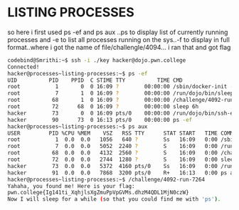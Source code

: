# LISTING PROCESSES
so here i first used ps -ef and ps aux ..ps to display list of currently running processes and -e to list all processes running on the sys..-f to display in full format..where i got the name of file/challengle/4094... i ran
that and got flag
```  bash
codebind@Smrithi:~$ ssh -i ./key hacker@dojo.pwn.college
Connected!
hacker@processes~listing-processes:~$ ps -ef
UID          PID    PPID  C STIME TTY          TIME CMD
root           1       0  0 16:09 ?        00:00:00 /sbin/docker-init -- /nix/var/nix/profiles/default/bin/dojo-init /ru
root           7       1  0 16:09 ?        00:00:00 /run/dojo/bin/sleep 6h
root          68       1  0 16:09 ?        00:00:00 /challenge/4092-run-7264
root          72      68  0 16:09 ?        00:00:00 sleep 6h
hacker        73       0  0 16:09 pts/0    00:00:00 /run/dojo/bin/ssh-entrypoint
hacker        90      73  0 16:13 pts/0    00:00:00 ps -ef
hacker@processes~listing-processes:~$ ps aux
USER         PID %CPU %MEM    VSZ   RSS TTY      STAT START   TIME COMMAND
root           1  0.0  0.0   1056   640 ?        Ss   16:09   0:00 /sbin/docker-init -- /nix/var/nix/profiles/default/bi
root           7  0.0  0.0   5052  2240 ?        S    16:09   0:00 /run/dojo/bin/sleep 6h
root          68  0.0  0.0   4132  2560 ?        S    16:09   0:00 /challenge/4092-run-7264
root          72  0.0  0.0   2744  1280 ?        S    16:09   0:00 sleep 6h
hacker        73  0.0  0.0   5372  4160 pts/0    Ss   16:09   0:00 /run/dojo/bin/ssh-entrypoint
hacker        91  0.0  0.0   7868  3200 pts/0    R+   16:13   0:00 ps aux
hacker@processes~listing-processes:~$ /challenge/4092-run-7264
Yahaha, you found me! Here is your flag:
pwn.college{Ig141ti_XqhjlsXgZmuPpVpGVMs.dhzM4QDL1MjN0czW}
Now I will sleep for a while (so that you could find me with 'ps').
```
